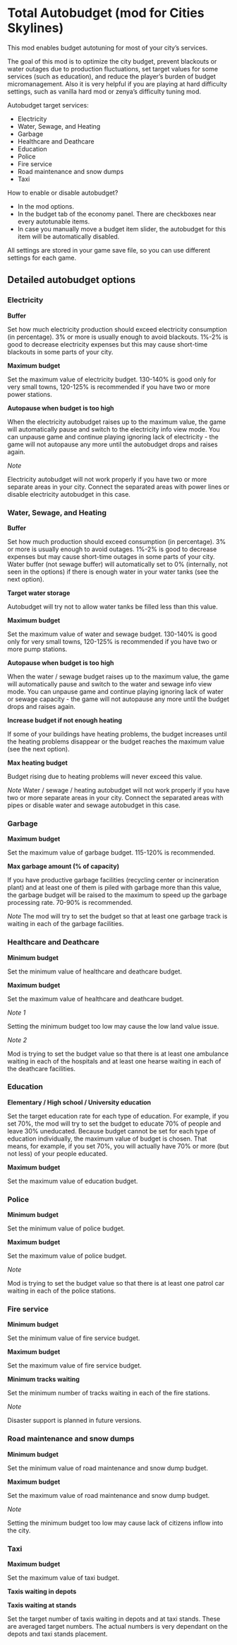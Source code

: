 # Total Autobudget (mod for Cities Skylines)

This mod enables budget autotuning for most of your city’s services.

The goal of this mod is to optimize the city budget, prevent blackouts or water outages due to production fluctuations, set target values for some services (such as education), and reduce the player’s burden of budget micromanagement. Also it is very helpful if you are playing at hard difficulty settings, such as vanilla hard mod or zenya’s difficulty tuning mod.

Autobudget target services:
- Electricity
- Water, Sewage, and Heating
- Garbage
- Healthcare and Deathcare
- Education
- Police
- Fire service
- Road maintenance and snow dumps
- Taxi

How to enable or disable autobudget?
- In the mod options.
- In the budget tab of the economy panel. There are checkboxes near every autotunable items.
- In case you manually move a budget item slider, the autobudget for this item will be automatically disabled.

All settings are stored in your game save file, so you can use different settings for each game.

## Detailed autobudget options

### Electricity

**Buffer**

Set how much electricity production should exceed electricity consumption (in percentage). 3% or more is usually enough to avoid blackouts. 1%-2% is good to decrease electricity expenses but this may cause short-time blackouts in some parts of your city.

**Maximum budget**

Set the maximum value of electricity budget. 130-140% is good only for very small towns, 120-125% is recommended if you have two or more power stations.

**Autopause when budget is too high**

When the electricity autobudget raises up to the maximum value, the game will automatically pause and switch to the electricity info view mode. You can unpause game and continue playing ignoring lack of electricity - the game will not autopause any more until the autobudget drops and raises again.

*Note*

Electricity autobudget will not work properly if you have two or more separate areas in your city. Connect the separated areas with power lines or disable electricity autobudget in this case.


### Water, Sewage, and Heating

**Buffer**

Set how much production should exceed consumption (in percentage). 3% or more is usually enough to avoid outages. 1%-2% is good to decrease expenses but may cause short-time outages in some parts of your city.
Water buffer (not sewage buffer) will automatically set to 0% (internally, not seen in the options) if there is enough water in your water tanks (see the next option).

**Target water storage**

Autobudget will try not to allow water tanks be filled less than this value.

**Maximum budget**

Set the maximum value of water and sewage budget. 130-140% is good only for very small towns, 120-125% is recommended if you have two or more pump stations.

**Autopause when budget is too high**

When the water / sewage budget raises up to the maximum value, the game will automatically pause and switch to the water and sewage info view mode. You can unpause game and continue playing ignoring lack of water or sewage capacity - the game will not autopause any more until the budget drops and raises again.

**Increase budget if not enough heating**

If some of your buildings have heating problems, the budget increases until the heating problems disappear or the budget reaches the maximum value (see the next option).

**Max heating budget**

Budget rising due to heating problems will never exceed this value.

*Note*
Water / sewage / heating autobudget will not work properly if you have two or more separate areas in your city. Connect the separated areas with pipes or disable water and sewage autobudget in this case.


### Garbage

**Maximum budget**

Set the maximum value of garbage budget. 115-120% is recommended.

**Max garbage amount (% of capacity)**

If you have productive garbage facilities (recycling center or incineration plant) and at least one of them is piled with garbage more than this value, the garbage budget will be raised to the maximum to speed up the garbage processing rate. 70-90% is recommended.

*Note*
The mod will try to set the budget so that at least one garbage track is waiting in each of the garbage facilities.


### Healthcare and Deathcare

**Minimum budget**

Set the minimum value of healthcare and deathcare budget.

**Maximum budget**

Set the maximum value of healthcare and deathcare budget.

*Note 1*

Setting the minimum budget too low may cause the low land value issue.

*Note 2*

Mod is trying to set the budget value so that there is at least one ambulance waiting in each of the hospitals and at least one hearse waiting in each of the deathcare facilities.


### Education

**Elementary / High school / University education**

Set the target education rate for each type of education. For example, if you set 70%, the mod will try to set the budget to educate 70% of people and leave 30% uneducated. Because budget cannot be set for each type of education individually, the maximum value of budget is chosen. That means, for example, if you set 70%, you will actually have 70% or more (but not less) of your people educated.

**Maximum budget**

Set the maximum value of education budget.


### Police

**Minimum budget**

Set the minimum value of police budget.

**Maximum budget**

Set the maximum value of police budget.

*Note*

Mod is trying to set the budget value so that there is at least one patrol car waiting in each of the police stations.


### Fire service

**Minimum budget**

Set the minimum value of fire service budget.

**Maximum budget**

Set the maximum value of fire service budget.

**Minimum tracks waiting**

Set the minimum number of tracks waiting in each of the fire stations.

*Note*

Disaster support is planned in future versions.


### Road maintenance and snow dumps

**Minimum budget**

Set the minimum value of road maintenance and snow dump budget.

**Maximum budget**

Set the maximum value of road maintenance and snow dump budget.

*Note*

Setting the minimum budget too low may cause lack of citizens inflow into the city.


### Taxi

**Maximum budget**

Set the maximum value of taxi budget.

**Taxis waiting in depots**

**Taxis waiting at stands**

Set the target number of taxis waiting in depots and at taxi stands. These are averaged target numbers. The actual numbers is very dependant on the depots and taxi stands placement.
